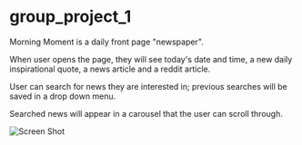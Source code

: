 # group_project_1

Morning Moment is a daily front page "newspaper".

When user opens the page, they will see today's date and time, a new daily inspirational quote, a news article and a reddit article.

User can search for news they are interested in; previous searches will be saved in a drop down menu.

Searched news will appear in a carousel that the user can scroll through.

![Screen Shot](https://user-images.githubusercontent.com/79335372/112763707-2c578b80-8fcb-11eb-97ab-23d9858dcf91.png)
